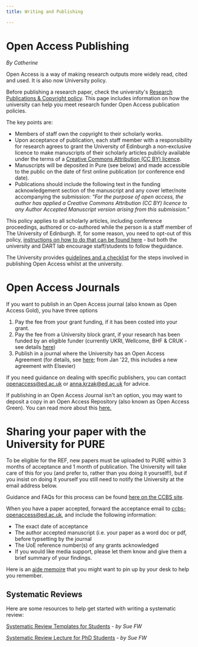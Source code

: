 ```yaml
---
title: Writing and Publishing

---
```

# Open Access Publishing

_By Catherine_

Open Access is a way of making research outputs more widely read, cited and used. It is also now University policy.

Before publishing a research paper, check the university's [Research Publications & Copyright policy](https://www.ed.ac.uk/information-services/about/policies-and-regulations/research-publications). This page includes information on how the university can help you meet research funder Open Access publication policies.

The key points are:

* Members of staff own the copyright to their scholarly works.
* Upon acceptance of publication, each staff member with a responsibility for research agrees to grant the University of Edinburgh a non‐exclusive licence to make manuscripts of their scholarly articles publicly available under the terms of a [Creative Commons Attribution (CC BY) licence](https://creativecommons.org/licenses/by/4.0/).
* Manuscripts will be deposited in Pure (see below) and made accessible to the public on the date of first online publication (or conference end date).
* Publications should include the following text in the funding acknowledgement section of the manuscript and any cover letter/note accompanying the submission: _“For the purpose of open access, the author has applied a Creative Commons Attribution (CC BY) licence to any Author Accepted Manuscript version arising from this submission.”_

This policy applies to all scholarly articles, including conference proceedings, authored or co-authored while the person is a staff member of The University of Edinburgh. If, for some reason, you need to opt-out of this policy, [instructions on how to do that can be found here](https://www.ed.ac.uk/information-services/research-support/publish-research/open-access/opting-out) - but both the university and DART lab encourage staff/students to follow theguidance.

The University provides [guidelines and a checklist](https://www.ed.ac.uk/information-services/research-support/publish-research/open-access/open-access-checklist-for-uoe-authors) for the steps involved in publishing Open Access whilst at the university.

# Open Access Journals

If you want to publish in an Open Access journal (also known as Open Access Gold), you have three options

1. Pay the fee from your grant funding, if it has been costed into your grant.
2. Pay the fee from a University block grant, if your research has been funded by an eligible funder (currently UKRI, Wellcome, BHF & CRUK - see details [here](https://www.ed.ac.uk/information-services/research-support/publish-research/open-access/request-apc-payment))
3. Publish in a journal where the University has an Open Access Agreement (for details, see [here](https://www.ed.ac.uk/information-services/research-support/publish-research/open-access/publisher-discounts); from Jan '22, this includes a new agreement with Elsevier)

If you need guidance on dealing with specific publishers, you can contact [openaccess@ed.ac.uk](mailto:openaccess@ed.ac.uk) or [anna.krzak@ed.ac.uk](mailto:anna.krzak@ed.ac.uk) for advice.

If publishing in an Open Access Journal isn't an option, you may want to deposit a copy in an Open Access Repository (also known as Open Access Green). You can read more about this [here.](https://www.ed.ac.uk/information-services/research-support/publish-research/open-access/open-access)

# Sharing your paper with the University for PURE

To be eligible for the REF, new papers must be uploaded to PURE within 3 months of acceptance and 1 month of publication. The University will take care of this for you (and prefer to, rather than you doing it yourself!), but if you insist on doing it yourself you still need to notify the University at the email address below.

Guidance and FAQs for this process can be found [here on the CCBS site](https://www.ed.ac.uk/clinical-brain-sciences/staff-only/ccbs-information-academics/recording-publications-in-pure-ccbs).

When you have a paper accepted, forward the acceptance email to [ccbs-openaccess@ed.ac.uk](mailto:ccbs-openaccess@ed.ac.uk), and include the following information:

* The exact date of acceptance
* The author accepted manuscript (i.e. your paper as a word doc or pdf, before typsetting by the journal
* The UoE reference number(s) of any grants acknowledged
* If you would like media support, please let them know and give them a brief summary of your findings.

Here is an [aide memoire](https://www.ed.ac.uk/files/atoms/files/ccbs_open_access_aide_memoire_v2.pdf) that you might want to pin up by your desk to help you remember.

## Systematic Reviews

Here are some resources to help get started with writing a systematic review:

[Systematic Review Templates for Students](https://uoe.sharepoint.com/sites/DARTlab/Shared%20Documents/Forms/AllItems.aspx?csf=1&web=1&e=4SKgNl&cid=7a299982%2D7889%2D427b%2D89dd%2Dbd901ad85f87&RootFolder=%2Fsites%2FDARTlab%2FShared%20Documents%2FAdmin%20and%20Resources%2F8%2E%20Undergrad%20supervision%2Fsystematic%20review%20templates%20for%20students&FolderCTID=0x01200062CA99FC3D8BF046B0C699BB419C06A0 "Systematic Review Templates for Students") - _by Sue FW_

[Systematic Review Lecture for PhD Students](https://www.dropbox.com/s/oecucbdo9ruc902/SFW_systematic_review_lecture_Sept2020.mp4?dl=0 "Systematic Review Lecture for PhD Students") - _by Sue FW_